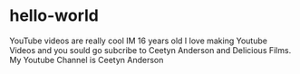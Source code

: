# hello-world
YouTube videos are really cool
IM 16 years old I love making Youtube Videos and you sould go subcribe to Ceetyn Anderson and Delicious Films.
My Youtube Channel is Ceetyn Anderson
